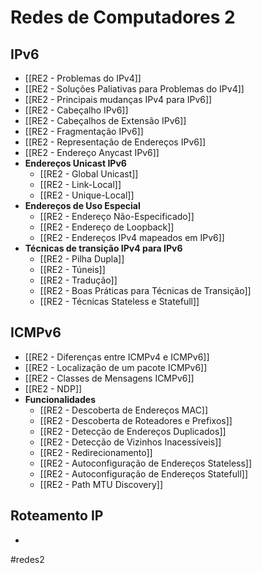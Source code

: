 # Redes de Computadores 2

## IPv6

- [[RE2 - Problemas do IPv4]]
- [[RE2 - Soluções Paliativas para Problemas do IPv4]]
- [[RE2 - Principais mudanças IPv4 para IPv6]]
- [[RE2 - Cabeçalho IPv6]]
- [[RE2 - Cabeçalhos de Extensão IPv6]]
- [[RE2 - Fragmentação IPv6]]
- [[RE2 - Representação de Endereços IPv6]]
- [[RE2 - Endereço Anycast IPv6]]
- **Endereços Unicast IPv6**
	- [[RE2 - Global Unicast]]
	- [[RE2 - Link-Local]]
	- [[RE2 - Unique-Local]]
- **Endereços de Uso Especial**
	- [[RE2 - Endereço Não-Especificado]]
	- [[RE2 - Endereço de Loopback]]
	- [[RE2 - Endereços IPv4 mapeados em IPv6]]
- **Técnicas de transição IPv4 para IPv6**
	- [[RE2 - Pilha Dupla]]
	- [[RE2 - Túneis]]
	- [[RE2 - Tradução]]
	- [[RE2 - Boas Práticas para Técnicas de Transição]]
	- [[RE2 - Técnicas Stateless e Statefull]]

## ICMPv6

- [[RE2 - Diferenças entre ICMPv4 e ICMPv6]]
- [[RE2 - Localização de um pacote ICMPv6]]
- [[RE2 - Classes de Mensagens ICMPv6]]
- [[RE2 - NDP]]
- **Funcionalidades**
	- [[RE2 - Descoberta de Endereços MAC]]
	- [[RE2 - Descoberta de Roteadores e Prefixos]]
	- [[RE2 - Detecção de Endereços Duplicados]]
	- [[RE2 - Detecção de Vizinhos Inacessíveis]]
	- [[RE2 - Redirecionamento]]
	- [[RE2 - Autoconfiguração de Endereços Stateless]]
	- [[RE2 - Autoconfiguração de Endereços Statefull]]
	- [[RE2 - Path MTU Discovery]]

## Roteamento IP

- 

#redes2